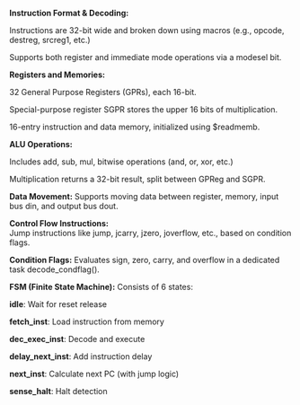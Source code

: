 **Instruction Format & Decoding:**

  Instructions are 32-bit wide and broken down using macros (e.g., opcode, destreg, srcreg1, etc.)

  Supports both register and immediate mode operations via a modesel bit.

**Registers and Memories:**

  32 General Purpose Registers (GPRs), each 16-bit.

  Special-purpose register SGPR stores the upper 16 bits of multiplication.

  16-entry instruction and data memory, initialized using $readmemb.

**ALU Operations:**

  Includes add, sub, mul, bitwise operations (and, or, xor, etc.)
  
  Multiplication returns a 32-bit result, split between GPReg and SGPR.

**Data Movement:**
  Supports moving data between register, memory, input bus din, and output bus dout.
  
**Control Flow Instructions:**  
  Jump instructions like jump, jcarry, jzero, joverflow, etc., based on condition flags.

**Condition Flags:**
  Evaluates sign, zero, carry, and overflow in a dedicated task decode_condflag().

**FSM (Finite State Machine):**
  Consists of 6 states:
  
  **idle**: Wait for reset release
  
  **fetch_inst**: Load instruction from memory
  
  **dec_exec_inst**: Decode and execute
  
  **delay_next_inst**: Add instruction delay
  
  **next_inst**: Calculate next PC (with jump logic)
  
  **sense_halt**: Halt detection
